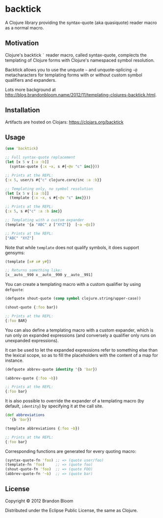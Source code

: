 # backtick

A Clojure library providing the syntax-quote (aka quasiquote) reader macro as a normal macro.


## Motivation

Clojure's backtick `` ` `` reader macro, called syntax-quote, complects the
templating of Clojure forms with Clojure's namespaced symbol resolution.

Backtick allows you to use the unquote `` ~ `` and unquote-splicing `` ~@ ``
metacharacters for templating forms with or without custom symbol qualifiers and expanders.

Lots more background at <http://blog.brandonbloom.name/2012/11/templating-clojures-backtick.html>.


## Installation

Artifacts are hosted on Clojars: <https://clojars.org/backtick>


## Usage

```clojure
(use 'backtick)

;; Full syntax-quote replacement
(let [x 5 v [:a :b]]
  (syntax-quote {:x ~x, s #{~@v "c" inc}}))

;; Prints at the REPL:
{:x 5, user/s #{"c" clojure.core/inc :a :b}}

;; Templating only, no symbol resolution
(let [x 5 v [:a :b]]
  (template {:x ~x, s #{~@v "c" inc}}))

;; Prints at the REPL:
{:x 5, s #{"c" :a :b inc}}

;; Templating with a custom expander
(template '{a "ABC" z ["XYZ"]}  [~a ~@z])

;; Prints at the REPL:
["ABC" "XYZ"]
```

Note that while `template` does not qualify symbols, it does support gensyms:

```clojure
(template [x# x# y#])

;; Returns something like:
[x__auto__990 x__auto__990 y__auto__991]
```

You can create a templating macro with a custom qualifier by using `defquote`:

```clojure
(defquote shout-quote (comp symbol clojure.string/upper-case))

(shout-quote {:foo bar})

;; Prints at the REPL:
{:foo BAR}
```

You can also define a templating macro with a custom expander, which is run only
on expanded expressions (and conversely a qualifier only runs on unexpanded expressions).

It can be used to let the expanded expressions refer to something else than the
lexical scope, so as to fill the placeholders with the content of a map for
instance.

```clojure
(defquote abbrev-quote identity '{b 'bar})

(abbrev-quote {:foo ~b})

;; Prints at the REPL:
{:foo bar}
```

It is also possible to override the expander of a templating macro (by default,
`identity`) by specifying it at the call site.

```clojure
(def abbreviations
  '{b 'bar})

(template abbreviations {:foo ~b})

;; Prints at the REPL:
{:foo bar}
```

Corresponding functions are generated for every quoting macro:

```clojure
(syntax-quote-fn 'foo) ;; => (quote user/foo)
(template-fn 'foo)     ;; => (quote foo)
(shout-quote-fn 'foo)  ;; => (quote FOO)
(abbrev-quote-fn '~b)  ;; => (quote bar)
```


## License

Copyright © 2012 Brandon Bloom

Distributed under the Eclipse Public License, the same as Clojure.
